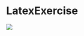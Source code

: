 # LatexExercise

<img src="https://latex.codecogs.com/svg.latex?y=basic-cust-accts \leftarrow \Pi_{(name, customer.sin, account-number)}
(\sigma_{customer.sin = account.sin}(customer \times account))
"/>
